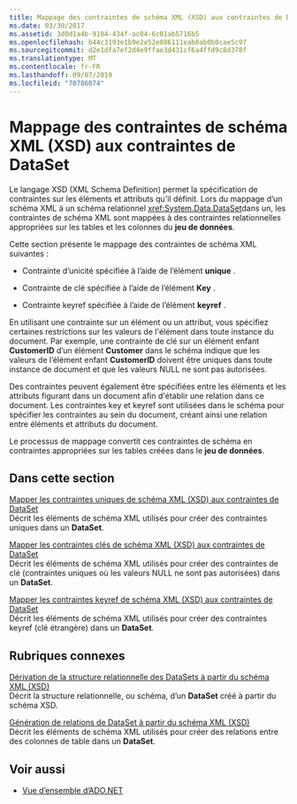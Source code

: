 ```yaml
---
title: Mappage des contraintes de schéma XML (XSD) aux contraintes de DataSet
ms.date: 03/30/2017
ms.assetid: 3d0d1a4b-9104-434f-ac04-6c01ab5716b5
ms.openlocfilehash: b44c3193e1b9e2e52e086111eab0ab0b0cae5c97
ms.sourcegitcommit: d2e1dfa7ef2d4e9ffae3d431cf6a4ffd9c8d378f
ms.translationtype: MT
ms.contentlocale: fr-FR
ms.lasthandoff: 09/07/2019
ms.locfileid: "70786074"
---
```

# <a name="mapping-xml-schema-xsd-constraints-to-dataset-constraints"></a>Mappage des contraintes de schéma XML (XSD) aux contraintes de DataSet
Le langage XSD (XML Schema Definition) permet la spécification de contraintes sur les éléments et attributs qu'il définit. Lors du mappage d’un schéma XML à un schéma relationnel <xref:System.Data.DataSet>dans un, les contraintes de schéma XML sont mappées à des contraintes relationnelles appropriées sur les tables et les colonnes du **jeu de données**.  
  
 Cette section présente le mappage des contraintes de schéma XML suivantes :  
  
- Contrainte d’unicité spécifiée à l’aide de l’élément **unique** .  
  
- Contrainte de clé spécifiée à l’aide de l’élément **Key** .  
  
- Contrainte keyref spécifiée à l’aide de l’élément **keyref** .  
  
 En utilisant une contrainte sur un élément ou un attribut, vous spécifiez certaines restrictions sur les valeurs de l'élément dans toute instance du document. Par exemple, une contrainte de clé sur un élément enfant **CustomerID** d’un élément **Customer** dans le schéma indique que les valeurs de l’élément enfant **CustomerID** doivent être uniques dans toute instance de document et que les valeurs NULL ne sont pas autorisées.  
  
 Des contraintes peuvent également être spécifiées entre les éléments et les attributs figurant dans un document afin d'établir une relation dans ce document. Les contraintes key et keyref sont utilisées dans le schéma pour spécifier les contraintes au sein du document, créant ainsi une relation entre éléments et attributs du document.  
  
 Le processus de mappage convertit ces contraintes de schéma en contraintes appropriées sur les tables créées dans le **jeu de données**.  
  
## <a name="in-this-section"></a>Dans cette section  
 [Mapper les contraintes uniques de schéma XML (XSD) aux contraintes de DataSet](map-unique-xml-schema-xsd-constraints-to-dataset-constraints.md)  
 Décrit les éléments de schéma XML utilisés pour créer des contraintes uniques dans un **DataSet**.  
  
 [Mapper les contraintes clés de schéma XML (XSD) aux contraintes de DataSet](map-key-xml-schema-xsd-constraints-to-dataset-constraints.md)  
 Décrit les éléments de schéma XML utilisés pour créer des contraintes de clé (contraintes uniques où les valeurs NULL ne sont pas autorisées) dans un **DataSet**.  
  
 [Mapper les contraintes keyref de schéma XML (XSD) aux contraintes de DataSet](map-keyref-xml-schema-xsd-constraints-to-dataset-constraints.md)  
 Décrit les éléments de schéma XML utilisés pour créer des contraintes keyref (clé étrangère) dans un **DataSet**.  
  
## <a name="related-sections"></a>Rubriques connexes  
 [Dérivation de la structure relationnelle des DataSets à partir du schéma XML (XSD)](deriving-dataset-relational-structure-from-xml-schema-xsd.md)  
 Décrit la structure relationnelle, ou schéma, d’un **DataSet** créé à partir du schéma XSD.  
  
 [Génération de relations de DataSet à partir du schéma XML (XSD)](generating-dataset-relations-from-xml-schema-xsd.md)  
 Décrit les éléments de schéma XML utilisés pour créer des relations entre des colonnes de table dans un **DataSet**.  
  
## <a name="see-also"></a>Voir aussi

- [Vue d’ensemble d’ADO.NET](../ado-net-overview.md)
